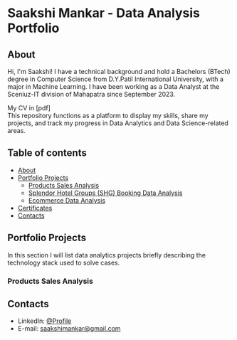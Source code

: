 # Saakshi Mankar - Data Analysis Portfolio 

## About

Hi, I'm Saakshi! I have a technical background and hold a Bachelors (BTech) degree in Computer Science from D.Y.Patil International University, with a major in Machine Learning. I have been working as a Data Analyst at the Sceniuz-IT division of Mahapatra since September 2023.     

My CV in [pdf]
<br>
This repository functions as a platform to display my skills, share my projects, and track my progress in Data Analytics and Data Science-related areas.
<br>
  

## Table of contents
- [About](#about)
- [Portfolio Projects](#portfolio-projects)
	+ [Products Sales Analysis](#Products-sales-analysis)
	+ [Splendor Hotel Groups (SHG) Booking Data Analysis](#SHG-Booking-data-analysis)
	+ [Ecommerce Data Analysis](#E-commerce-Data-analysis)
- [Certificates](#certificates)
- [Contacts](#contacts)

## Portfolio Projects
In this section I will list data analytics projects briefly describing the technology stack used to solve cases.

### Products Sales Analysis


## Contacts
- LinkedIn: [@Profile](https://www.linkedin.com/in/saakshi-mankar-963845214/)
- E-mail: saakshimankar@gmail.com
